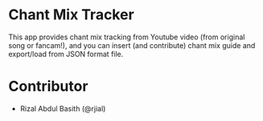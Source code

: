 # Chant Mix Tracker

This app provides chant mix tracking from Youtube video (from original song or fancam!), and you can insert (and contribute) chant mix guide and export/load from JSON format file.


# Contributor

- Rizal Abdul Basith (@rjial)
